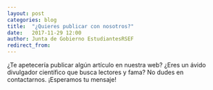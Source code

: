 ```yaml
---
layout: post
categories: blog
title:  "¿Quieres publicar con nosotros?"
date:   2017-11-29 12:00
author: Junta de Gobierno EstudiantesRSEF
redirect_from:
---
```


<p>
   ¿Te apetecería publicar algún artículo en nuestra web? ¿Eres un ávido divulgador científico que busca lectores y fama? No dudes en contactarnos. ¡Esperamos tu mensaje!
</p>   
